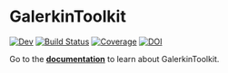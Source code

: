 # GalerkinToolkit

[![Dev](https://img.shields.io/badge/docs-dev-blue.svg)](https://GalerkinToolkit.github.io/GalerkinToolkit.jl/dev/)
[![Build Status](https://github.com/GalerkinToolkit/GalerkinToolkit.jl/actions/workflows/CI.yml/badge.svg?branch=main)](https://github.com/GalerkinToolkit/GalerkinToolkit.jl/actions/workflows/CI.yml?query=branch%3Amain)
[![Coverage](https://codecov.io/gh/GalerkinToolkit/GalerkinToolkit.jl/branch/main/graph/badge.svg)](https://codecov.io/gh/GalerkinToolkit/GalerkinToolkit.jl)
[![DOI](https://zenodo.org/badge/497260571.svg)](https://doi.org/10.5281/zenodo.13938389)

Go to the [**documentation**](https://GalerkinToolkit.github.io/GalerkinToolkit.jl/dev/) to learn about GalerkinToolkit.
